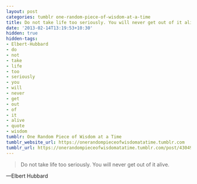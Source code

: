 ```yaml
---
layout: post
categories: tumblr one-random-piece-of-wisdom-at-a-time
title: Do not take life too seriously. You will never get out of it alive.
date: '2013-02-14T13:19:53+10:30'
hidden: true
hidden-tags:
- Elbert-Hubbard
- do
- not
- take
- life
- too
- seriously
- you
- will
- never
- get
- out
- of
- it
- alive
- quote
- wisdom
tumblr: One Random Piece of Wisdom at a Time
tumblr_website_url: https://onerandompieceofwisdomatatime.tumblr.com
tumblr_url: https://onerandompieceofwisdomatatime.tumblr.com/post/43049190472/do-not-take-life-too-seriously-you-will-never-get
---
```

> Do not take life too seriously. You will never get out of it alive.

—Elbert Hubbard

